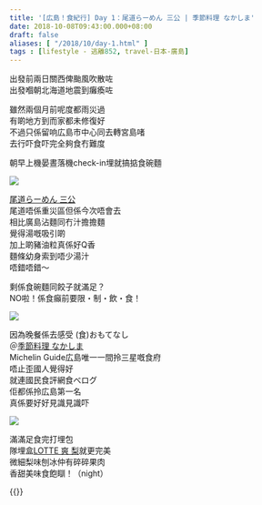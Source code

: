 ```yaml
---
title: '[広島！食紀行] Day 1：尾道らーめん 三公 | 季節料理 なかしま'
date: 2018-10-08T09:43:00.000+08:00
draft: false
aliases: [ "/2018/10/day-1.html" ]
tags : [lifestyle - 逃離852, travel-日本-廣島]
---
```


出發前兩日關西俾颱風吹散咗  
出發嗰朝北海道地震到癱瘓咗

  

雖然兩個月前呢度都雨災過  
有啲地方到而家都未修復好  
不過只係留响広島市中心同去轉宮島啫  
去行吓食吓完全夠食冇難度

  

朝早上機晏晝落機check-in埋就搞掂食碗麵

![](/images/hiroshima1.jpg)

[尾道らーめん 三公](https://hidie.net/hiroshima1a/)  
尾道唔係重災區但係今次唔會去  
相比廣島沾麵同冇汁擔擔麵  
覺得湯嘅吸引啲  
加上啲豬油粒真係好Q香  
麵條幼身索到唔少湯汁  
唔錯唔錯～

  

剩係食碗麵同餃子就滿足？  
NO啦！係食癲前要限・制・飲・食！

![](/images/hiroshima1b.jpg)

因為晚餐係去感受 (食)おもてなし  
＠[季節料理 なかしま](https://hidie.net/hiroshima1b/)  
Michelin Guide広島唯一一間拎三星嘅食府  
唔止歪國人覺得好  
就連國民食評網食べログ  
佢都係拎広島第一名  
真係要好好見識見識吓

![](/images/hiroshima1c.jpg)

滿滿足食完打埋包  
隊埋盒[LOTTE 爽 梨](https://hidie.net/hiroshima1c/)就更完美  
微細梨味刨冰仲有碎碎果肉  
香甜美味食飽瞓！（night）  
  
{{<hiroshima>}}  
